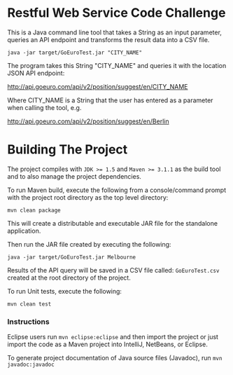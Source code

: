 Restful Web Service Code Challenge
============================

This is a Java command line tool that takes a String as an input parameter, queries an API endpoint and transforms the result data into a CSV file.

```java -jar target/GoEuroTest.jar "CITY_NAME"```

The program takes this String "CITY_NAME" and queries it with the location JSON API endpoint:

http://api.goeuro.com/api/v2/position/suggest/en/CITY_NAME

Where CITY_NAME is a String that the user has entered as a parameter when calling the tool, e.g.

http://api.goeuro.com/api/v2/position/suggest/en/Berlin

Building The Project
====================

The project compiles with ```JDK >= 1.5``` and ```Maven >= 3.1.1``` as the build tool and to also manage the project dependencies.

To run Maven build, execute the following from a console/command prompt with the project root directory as the top level directory:

```mvn clean package```

This will create a distributable and executable JAR file for the standalone application.

Then run the JAR file created by executing the following:

```java -jar target/GoEuroTest.jar Melbourne```

Results of the API query will be saved in a CSV file called: ```GoEuroTest.csv``` created at the root directory of the project.

To run Unit tests, execute the following:

```mvn clean test```

### Instructions

Eclipse users run `mvn eclipse:eclipse` and then import the project or just import the code as a Maven project into IntelliJ, NetBeans, or Eclipse.

To generate project documentation of Java source files (Javadoc), run `mvn javadoc:javadoc`
